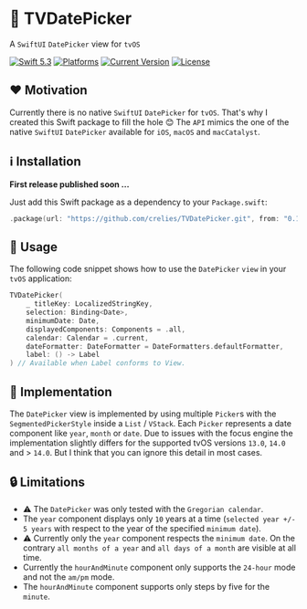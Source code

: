 # 📅 TVDatePicker

A `SwiftUI` `DatePicker` view for `tvOS`

[![Swift 5.3](https://img.shields.io/badge/swift-5.3-green.svg?longCache=true&style=flat-square)](https://developer.apple.com/swift)
[![Platforms](https://img.shields.io/badge/platform-tvOS-lightgrey.svg?longCache=true&style=flat-square)](https://www.apple.com)
[![Current Version](https://img.shields.io/github/v/tag/crelies/TVDatePicker?longCache=true&style=flat-square)](https://github.com/crelies/TVDatePicker)
[![License](https://img.shields.io/badge/license-MIT-lightgrey.svg?longCache=true&style=flat-square)](https://en.wikipedia.org/wiki/MIT_License)

## ❤️ Motivation

Currently there is no native `SwiftUI` `DatePicker` for `tvOS`. That's why I created this Swift package to fill the hole 😊
The `API` mimics the one of the native `SwiftUI` `DatePicker` available for `iOS`, `macOS` and `macCatalyst`. 

## ℹ️ Installation

**First release published soon ...**

Just add this Swift package as a dependency to your `Package.swift`:

```swift
.package(url: "https://github.com/crelies/TVDatePicker.git", from: "0.1.0")
```

## 🧭 Usage

The following code snippet shows how to use the `DatePicker` `view` in your `tvOS` application:

```swift
TVDatePicker(
    _ titleKey: LocalizedStringKey,
    selection: Binding<Date>,
    minimumDate: Date,
    displayedComponents: Components = .all,
    calendar: Calendar = .current,
    dateFormatter: DateFormatter = DateFormatters.defaultFormatter,
    label: () -> Label
) // Available when Label conforms to View.
```

## 📖 Implementation

The `DatePicker` view is implemented by using multiple `Picker`s with the `SegmentedPickerStyle` inside a `List` / `VStack`.
Each `Picker` represents a date component like `year`, `month` or `date`. Due to issues with the focus engine the implementation slightly differs for the supported tvOS versions `13.0`, `14.0` and > `14.0`. But I think that you can ignore this detail in most cases.

## 🔒 Limitations

- ⚠️ The `DatePicker` was only tested with the `Gregorian calendar`.
- The `year` component displays only `10` years at a time (`selected year +/- 5 years` with respect to the year of the specified `minimum date`).
- ⚠️ Currently only the `year` component respects the `minimum date`. On the contrary `all months of a year` and `all days of a month` are visible at all time.
- Currently the `hourAndMinute` component only supports the `24-hour` mode and not the `am/pm` mode.
- The `hourAndMinute` component supports only steps by five for the `minute`. 
